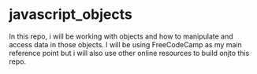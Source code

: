 # javascript_objects
In this repo, i will be working with objects and how to manipulate and access data in those objects. I will be using FreeCodeCamp as my main reference point but i will also use other online resources to build onjto this repo.

